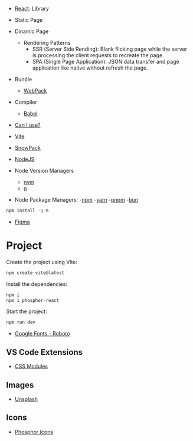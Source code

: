 

- [React](https://react.dev/): Library

- Static Page
- Dinamic Page
  - Rendering Patterns
    - SSR (Server Side Rending): Blank flicking page while the server is processing the client requests to recreate the page.
    - SPA (Single Page Application): JSON data transfer and page application like native without refresh the page.

- Bundle
  - [WebPack](https://webpack.js.org/)

- Compiler
  - [Babel](https://babeljs.io/)

- [Can I use?](https://caniuse.com/)

- [Vite](https://vitejs.dev/)

- [SnowPack](https://www.snowpack.dev/)

- [NodeJS](https://nodejs.org/)

- Node Version Managers
  - [nvm]()
  - [n](https://github.com/tj/n)

- Node Package Managers:
  -[npm](https://www.npmjs.com/)
  -[yarn](https://yarnpkg.com/)
  -[pnpm]()
  -[bun]()

```sh
npm install -g n
```

- [Figma](https://www.figma.com/design/wHKaat7bsKFd2cBYcptapR/Ignite-Feed?node-id=0-1&t=7xhRvvkVYsoZ55RG-0)


# Project

Create the project using Vite:
```sh
npm create vite@latest
```

Install the dependencies:
```sh
npm i
npm i phosphor-react
```

Start the project:
```sh
npm run dev
```

- [Google Fonts - Roboto](https://fonts.google.com/selection/embed)

## VS Code Extensions
- [CSS Modules](https://marketplace.visualstudio.com/items?itemName=clinyong.vscode-css-modules)

## Images
- [Unsplash](https://unsplash.com/pt-br)

## Icons
- [Phosphor Icons](https://phosphoricons.com/)